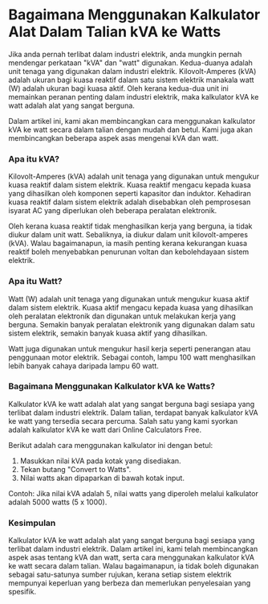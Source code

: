 Bagaimana Menggunakan Kalkulator Alat Dalam Talian kVA ke Watts
===============================================================

Jika anda pernah terlibat dalam industri elektrik, anda mungkin pernah mendengar perkataan "kVA" dan "watt" digunakan. Kedua-duanya adalah unit tenaga yang digunakan dalam industri elektrik. Kilovolt-Amperes (kVA) adalah ukuran bagi kuasa reaktif dalam satu sistem elektrik manakala watt (W) adalah ukuran bagi kuasa aktif. Oleh kerana kedua-dua unit ini memainkan peranan penting dalam industri elektrik, maka kalkulator kVA ke watt adalah alat yang sangat berguna.

Dalam artikel ini, kami akan membincangkan cara menggunakan kalkulator kVA ke watt secara dalam talian dengan mudah dan betul. Kami juga akan membincangkan beberapa aspek asas mengenai kVA dan watt.

### Apa itu kVA?

Kilovolt-Amperes (kVA) adalah unit tenaga yang digunakan untuk mengukur kuasa reaktif dalam sistem elektrik. Kuasa reaktif mengacu kepada kuasa yang dihasilkan oleh komponen seperti kapasitor dan induktor. Kehadiran kuasa reaktif dalam sistem elektrik adalah disebabkan oleh pemprosesan isyarat AC yang diperlukan oleh beberapa peralatan elektronik.

Oleh kerana kuasa reaktif tidak menghasilkan kerja yang berguna, ia tidak diukur dalam unit watt. Sebaliknya, ia diukur dalam unit kilovolt-amperes (kVA). Walau bagaimanapun, ia masih penting kerana kekurangan kuasa reaktif boleh menyebabkan penurunan voltan dan kebolehdayaan sistem elektrik.

### Apa itu Watt?

Watt (W) adalah unit tenaga yang digunakan untuk mengukur kuasa aktif dalam sistem elektrik. Kuasa aktif mengacu kepada kuasa yang dihasilkan oleh peralatan elektronik dan digunakan untuk melakukan kerja yang berguna. Semakin banyak peralatan elektronik yang digunakan dalam satu sistem elektrik, semakin banyak kuasa aktif yang dihasilkan.

Watt juga digunakan untuk mengukur hasil kerja seperti penerangan atau penggunaan motor elektrik. Sebagai contoh, lampu 100 watt menghasilkan lebih banyak cahaya daripada lampu 60 watt.

### Bagaimana Menggunakan Kalkulator kVA ke Watts?

Kalkulator kVA ke watt adalah alat yang sangat berguna bagi sesiapa yang terlibat dalam industri elektrik. Dalam talian, terdapat banyak kalkulator kVA ke watt yang tersedia secara percuma. Salah satu yang kami syorkan adalah kalkulator kVA ke watt dari Online Calculators Free.

Berikut adalah cara menggunakan kalkulator ini dengan betul:

1. Masukkan nilai kVA pada kotak yang disediakan.
2. Tekan butang "Convert to Watts".
3. Nilai watts akan dipaparkan di bawah kotak input.

Contoh: Jika nilai kVA adalah 5, nilai watts yang diperoleh melalui kalkulator adalah 5000 watts (5 x 1000).

### Kesimpulan

Kalkulator kVA ke watt adalah alat yang sangat berguna bagi sesiapa yang terlibat dalam industri elektrik. Dalam artikel ini, kami telah membincangkan aspek asas tentang kVA dan watt, serta cara menggunakan kalkulator kVA ke watt secara dalam talian. Walau bagaimanapun, ia tidak boleh digunakan sebagai satu-satunya sumber rujukan, kerana setiap sistem elektrik mempunyai keperluan yang berbeza dan memerlukan penyelesaian yang spesifik.